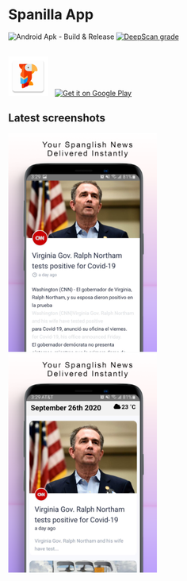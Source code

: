 # Spanilla App

![Android Apk - Build & Release](https://github.com/siristechnology/spanilla-app/workflows/Android%20Apk%20-%20Build%20&%20Release/badge.svg)
[![DeepScan grade](https://deepscan.io/api/teams/5348/projects/7493/branches/77078/badge/grade.svg)](https://deepscan.io/dashboard#view=project&tid=5348&pid=7493&bid=77078)

<br/>
<div>
<img src="android/app/src/main/res/mipmap-xxhdpi/ic_launcher.png" alt="screenshot-1" height="80" style="margin-right:10px"/>
<a href='https://play.google.com/store/apps/details?id=com.siristechnology.spanilla' target='_blank' rel="noopener noreferrer"><img alt='Get it on Google Play' src='https://play.google.com/intl/en_us/badges/static/images/badges/en_badge_web_generic.png' height="80"/></a>
</div>

## Latest screenshots

<div>
<img src="assets/images/screenshot-1.png" alt="screenshot-1" width="300" style="margin-right:20px"/>
<img src="assets/images/screenshot-2.png" alt="screenshot-2" width="300"/>
</div>
